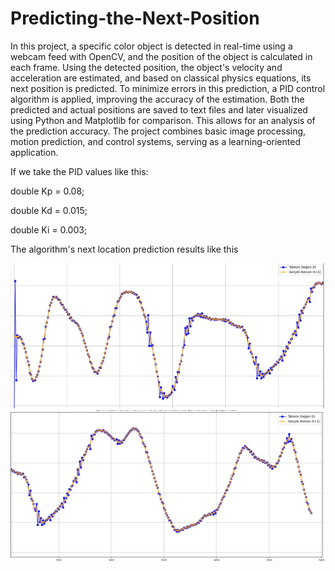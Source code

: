 # Predicting-the-Next-Position

In this project, a specific color object is detected in real-time using a webcam feed with OpenCV, and the position of the object is calculated in each frame. Using the detected position, the object's velocity and acceleration are estimated, and based on classical physics equations, its next position is predicted. To minimize errors in this prediction, a PID control algorithm is applied, improving the accuracy of the estimation. Both the predicted and actual positions are saved to text files and later visualized using Python and Matplotlib for comparison. This allows for an analysis of the prediction accuracy. The project combines basic image processing, motion prediction, and control systems, serving as a learning-oriented application.

If we take the PID values ​​like this:

double Kp = 0.08; 

double Kd = 0.015; 

double Ki = 0.003;

The algorithm's next location prediction results like this


![image url](https://github.com/HalitKosemen/Predicting-the-Next-Position/blob/d8c1e508e2ef4da843997bd5a1bea3d3d5031e60/Pict2.JPG)
![image url](https://github.com/HalitKosemen/Predicting-the-Next-Position/blob/65e0e0ac685c2fe5c9efe7d4aae647cd2e4b782b/Pict1.JPG)
